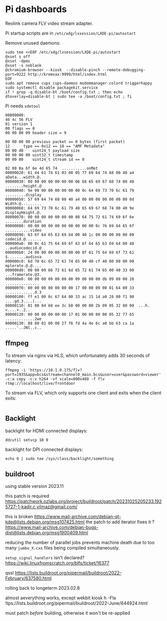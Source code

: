 Pi dashboards
====

Reolink camera FLV video stream adapter.

Pi startup scripts are in `/etc/xdg/lxsession/LXDE-pi/autostart`

Remove unused daemons:
```
sudo tee <<EOF /etc/xdg/lxsession/LXDE-pi/autostart
@xset s off
@xset -dpms
@xset -s noblank
@chromium-browser --kiosk  --disable-pinch --remote-debugging-port=9222 http://kremvax:9999/html/index.html
EOF
sudo apt remove cups cups-daemon modemmanager colord triggerhappy
sudo systemctl disable packagekit.service
if ! grep -q disable-bt /boot/config.txt ; then echo dtoverlay=disable-bt | sudo tee -a /boot/config.txt ; fi
```

Pi needs `xdotool`


```
00000000:
46 4c 56 FLV
01 version 1
00 flags == 0
00 00 00 09 header size = 9

00 00 00 00	previous packet == 0 bytes (first packet)
12		type == 0x12 == 18 == "AMF Metadata"
00 00 d0	uint24_t payload size
00 00 00 00	uint32_t timestamp
00 00 00	uint24_t stream id == 0

02 00 0a 6f 6e 4d 65 74  ...........onMet
00000020: 61 44 61 74 61 03 00 05 77 69 64 74 68 00 40 a4  aData...width.@.
00000030: 00 00 00 00 00 00 00 06 68 65 69 67 68 74 00 40  ........height.@
00000040: 9e 00 00 00 00 00 00 00 0c 64 69 73 70 6c 61 79  .........display
00000050: 57 69 64 74 68 00 40 a4 00 00 00 00 00 00 00 0d  Width.@.........
00000060: 64 69 73 70 6c 61 79 48 65 69 67 68 74 00 40 9e  displayHeight.@.
00000070: 00 00 00 00 00 00 00 08 64 75 72 61 74 69 6f 6e  ........duration
00000080: 00 00 00 00 00 00 00 00 00 00 0c 76 69 64 65 6f  ...........video
00000090: 63 6f 64 65 63 69 64 00 40 1c 00 00 00 00 00 00  codecid.@.......
000000a0: 00 0c 61 75 64 69 6f 63 6f 64 65 63 69 64 00 40  ..audiocodecid.@
000000b0: 24 00 00 00 00 00 00 00 0f 61 75 64 69 6f 73 61  $........audiosa
000000c0: 6d 70 6c 65 72 61 74 65 00 40 cf 40 00 00 00 00  mplerate.@.@....
000000d0: 00 00 09 66 72 61 6d 65 72 61 74 65 00 40 33 00  ...framerate.@3.
000000e0: 00 00 00 00 00 00 00 09 00 00 00 db 09 00 00 20  ............... 
000000f0: 00 00 00 00 00 00 00 17 00 00 00 00 01 64 00 33  .............d.3
00000100: ff e1 00 0c 67 64 00 33 ac 15 14 a0 28 00 f1 90  ....gd.3....(...
00000110: 01 00 04 68 ee 3c b0 00 00 00 2b 09 05 32 80 00  ...h.<....+..2..
00000120: 00 00 00 00 00 00 17 01 00 00 00 00 05 32 77 65  .............2we
00000130: 88 80 01 00 00 27 f6 fd 4a 4e 6c a0 bb 63 ca 1a  .....'..JNl..c..
```

## ffmpeg

To stream via nginx via HLS, which unfortunately adds 30 seconds of latency:
```
ffmpeg -i 'https://10.1.0.175/flv?port=1935&app=bcs&stream=channel0_main.bcs&user=user&password=viewer' -c:a copy -c:v h264 -vf scale=800x480 -f flv rtmp://localhost/live/frontdoor
```

To stream via FLV, which only supports one client and exits when the client exits:
```
```

## Backlight

backlight for HDMI connected displays:
```
ddcutil setvcp 10 0
```

backlight for DPI connected displays:
```
echo 0 | sudo tee /sys/class/backlight/something
```

## buildroot

using stable version 2023.11

this patch is required https://patchwork.ozlabs.org/project/buildroot/patch/20231025205233.1925727-1-kadir.c.yilmaz@gmail.com/

this is broken https://www.mail-archive.com/debian-qt-kde@lists.debian.org/msg107425.html
the patch to add iterator fixes it ? https://www.mail-archive.com/debian-bugs-dist@lists.debian.org/msg1900409.html

reducing the number of parallel jobs prevents machine death
due to too many `jumbo_X.cxx` files being compiled simultaneously.

`setup_signal_handlers` isn't declared?  https://wiki.linuxfromscratch.org/blfs/ticket/16377

qssl https://lists.buildroot.org/pipermail/buildroot/2022-February/637580.html

rolling back to longeterm 2023.02.8

almost aeverything works, except wekbit kiosk
h -Fla !tps://lists.buildroot.org/pipermail/buildroot/2022-June/644924.html

must patch *before* building, otherwise it won't be re-applied

